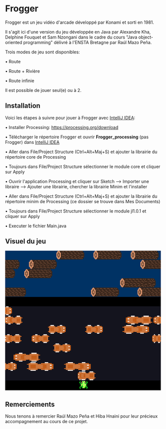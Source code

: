 # Frogger
Frogger est un jeu vidéo d'arcade développé par Konami et sorti en 1981. 

Il s'agit ici d'une version du jeu développée en Java par Alexandre Kha, Delphine Fouquet et Sam Nzongani dans le cadre du cours "Java object-oriented programming" délivré à l'ENSTA Bretagne par Raúl Mazo Peña. 

Trois modes de jeu sont disponibles:

• Route

• Route + Rivière

• Route infinie

Il est possible de jouer seul(e) ou à 2.

## Installation
Voici les étapes à suivre pour jouer à Frogger avec [IntelliJ IDEA](https://www.jetbrains.com/fr-fr/idea/):

• Installer Processing: https://processing.org/download

• Télécharger le répertoire Frogger et ouvrir **Frogger_processing** (pas Frogger) dans [IntelliJ IDEA](https://www.jetbrains.com/fr-fr/idea/)

• Aller dans File/Project Structure (Ctrl+Alt+Maj+S) et ajouter la librairie du répertoire core de Processing

• Toujours dans File/Project Structure sélectionner le module core et cliquer sur Apply

• Ouvrir l'application Processing et cliquer sur Sketch --> Importer une libraire --> Ajouter une librairie, chercher la librairie Minim et l'installer

• Aller dans File/Project Structure (Ctrl+Alt+Maj+S) et ajouter la librairie du répertoire minim de Processing (ce dossier se trouve dans Mes Documents)

• Toujours dans File/Project Structure sélectionner le module jl1.0.1 et cliquer sur Apply

• Executer le fichier Main.java

## Visuel du jeu
![plot](./Frogger_processing/src/main/java/Images/visu_frogger1.png)

## Remerciements
Nous tenons à remercier Raúl Mazo Peña et Hiba Hnaini pour leur précieux accompagnement au cours de ce projet.
